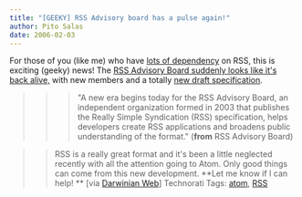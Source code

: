 ```yaml
---
title: "[GEEKY] RSS Advisory board has a pulse again!"
author: Pito Salas
date: 2006-02-03
---
```




For those of you (like me) who have [lots of
dependency](<http://www.blogbridge.com/>) on RSS, this is exciting (geeky)
news! The [RSS Advisory Board suddenly looks like it's back
alive,](<http://www.rssboard.org/>) with new members and a totally [new draft
specification](<http://www.rssboard.org/rss-draft-1>).

>>

>>> "A new era begins today for the RSS Advisory Board, an independent
organization formed in 2003 that publishes the Really Simple Syndication (RSS)
specification, helps developers create RSS applications and broadens public
understanding of the format." (**from** RSS Advisory Board)

>>

>> RSS is a really great format and it's been a little neglected recently with
all the attention going to Atom. Only good things can come from this new
development. **Let me know if I can help!  ** [via [Darwinian
Web](<http://darwinianweb.com/archive/2006/223.html>)] Technorati Tags:
[atom](<http://www.technorati.com/tag/atom>),
[RSS](<http://www.technorati.com/tag/RSS>)


